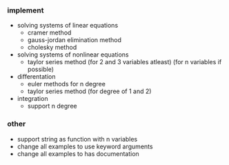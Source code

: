 ### implement
- solving systems of linear equations
  - cramer method
  - gauss-jordan elimination method
  - cholesky method
- solving systems of nonlinear equations
  - taylor series method (for 2 and 3 variables atleast) (for n variables if possible)
- differentation
  - euler methods for n degree
  - taylor series method (for degree of 1 and 2)
- integration
  - support n degree
### other
- support string as function with n variables
- change all examples to use keyword arguments
- change all examples to has documentation
